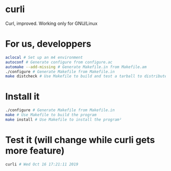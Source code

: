 # curli
Curl, improved.
Working only for GNU/Linux
# For us, developpers
```bash
aclocal # Set up an m4 environment
autoconf # Generate configure from configure.ac
automake --add-missing # Generate Makefile.in from Makefile.am
./configure # Generate Makefile from Makefile.in
make distcheck # Use Makefile to build and test a tarball to distribute
```

# Install it
```bash
./configure # Generate Makefile from Makefile.in
make # Use Makefile to build the program
make install # Use Makefile to install the program²
```

# Test it (will change while curli gets more feature)
```bash
curli # Wed Oct 16 17:21:11 2019
```
